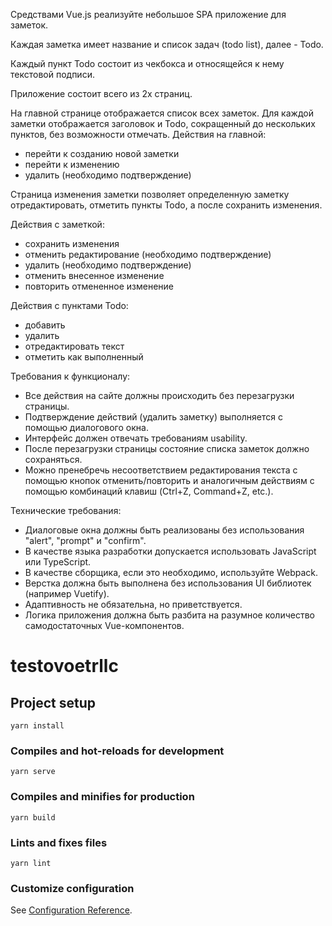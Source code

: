 Средствами Vue.js реализуйте небольшое SPA приложение для заметок.

Каждая заметка имеет название и список задач (todo list), далее - Todo.

Каждый пункт Todo состоит из чекбокса и относящейся к нему текстовой подписи.

Приложение состоит всего из 2х страниц.

На главной странице отображается список всех заметок.
Для каждой заметки отображается заголовок и Todo, сокращенный до нескольких пунктов, без возможности отмечать.
Действия на главной:
- перейти к созданию новой заметки
- перейти к изменению
- удалить (необходимо подтверждение)

Страница изменения заметки позволяет определенную заметку отредактировать, отметить пункты Todo, а после сохранить изменения.

Действия с заметкой:
- сохранить изменения
- отменить редактирование (необходимо подтверждение)
- удалить (необходимо подтверждение)
- отменить внесенное изменение
- повторить отмененное изменение

Действия с пунктами Todo:
- добавить
- удалить
- отредактировать текст
- отметить как выполненный

Требования к функционалу:
- Все действия на сайте должны происходить без перезагрузки страницы.
- Подтверждение действий (удалить заметку) выполняется с помощью диалогового окна.
- Интерфейс должен отвечать требованиям usability.
- После перезагрузки страницы состояние списка заметок должно сохраняться.
- Можно пренебречь несоответствием редактирования текста с помощью кнопок отменить/повторить и аналогичным действиям с помощью комбинаций клавиш (Ctrl+Z, Command+Z, etc.).

Технические требования:
- Диалоговые окна должны быть реализованы без использования "alert", "prompt" и "confirm".
- В качестве языка разработки допускается использовать JavaScript или TypeScript.
- В качестве сборщика, если это необходимо, используйте Webpack.
- Верстка должна быть выполнена без использования UI библиотек (например Vuetify).
- Адаптивность не обязательна, но приветствуется.
- Логика приложения должна быть разбита на разумное количество самодостаточных Vue-компонентов.

# testovoetrllc

## Project setup
```
yarn install
```

### Compiles and hot-reloads for development
```
yarn serve
```

### Compiles and minifies for production
```
yarn build
```

### Lints and fixes files
```
yarn lint
```

### Customize configuration
See [Configuration Reference](https://cli.vuejs.org/config/).

